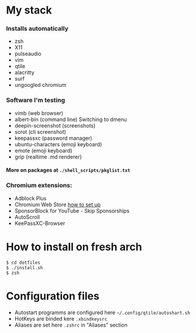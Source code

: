 # My stack

### Installs automatically
 - zsh
 - X11
 - pulseaudio
 - vim
 - qtile
 - alacritty
 - surf
 - ungoogled chromium

### Software I'm testing
 - vimb (web browser)
 - albert-bin (command line) 			Switching to dmenu
 - deepin-screenshot (screenshots)
 - scrot (cli screenshot)
 - keepassxc (password manager)
 - ubuntu-characters (emoji keyboard)
 - emote (emoji keyboard)
 - grip (realtime .md renderer)


#### More on packages at `./shell_scripts/pkglist.txt`

### Chromium extensions:
 - Adblock Plus
 - Chromium Web Store <span class="external-link"><a href="https://github.com/NeverDecaf/chromium-web-store" target="_blank">how to set up</a></span>
 - SponsorBlock for YouTube - Skip Sponsorships
 - AutoScroll
 - KeePassXC-Browser

# How to install on fresh arch
```
$ cd dotfiles
$ ./install.sh
$ zsh
```


# Configuration files

- Autostart programms are configured here ``` ~/.config/qtile/autoshart.sh ```
- HotKeys are binded kere ``` .xbindkeysrc ```
- Aliases are set here ``` .zshrc ``` in "Aliases" section
